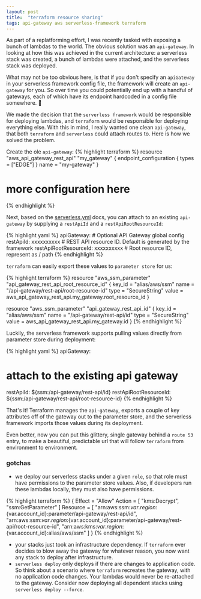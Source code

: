 ```yaml
---
layout: post
title:  "terraform resource sharing"
tags: api-gateway aws serverless-framework terraform
---
```

As part of a replatforming effort, I was recently tasked with exposing a bunch of lambdas to the world. The obvious solution was an `api-gateway`. In looking at how this was achieved in the current architecture: a serverless stack was created, a bunch of lambdas were attached, and the serverless stack was deployed.

What may not be too obvious here, is that if you don't specify an `apiGateway` in your serverless framework config file, the framework will create an `api-gateway` for you. So over time you could potentially end up with a handful of gateways, each of which have its endpoint hardcoded in a config file somewhere. 🤢

We made the decision that the `serverless framework` would be responsible for deploying lambdas, and `terraform` would be responsible for deploying everything else. With this in mind, I really wanted one clean `api-gateway`, that both `terraform` and `serverless` could attach routes to. Here is how we solved the problem.

Create the ole `api-gateway`:
{% highlight terraform %}
resource "aws_api_gateway_rest_api" "my_gateway" {
  endpoint_configuration {
    types = ["EDGE"]
  }
  name = "my-gateway"
}

# more configuration here
{% endhighlight %}

Next, based on the [serverless.yml](https://www.serverless.com/framework/docs/providers/aws/guide/serverless.yml#serverlessyml-reference) docs, you can attach to an existing `api-gateway` by supplying a `restApiId` and a `restApiRootResourceId`:

{% highlight yaml %}
apiGateway: # Optional API Gateway global config
  restApiId: xxxxxxxxxx # REST API resource ID. Default is generated by the framework
  restApiRootResourceId: xxxxxxxxxx # Root resource ID, represent as / path
{% endhighlight %}

`terraform` can easily export these values to `parameter store` for us:

{% highlight terraform %}
resource "aws_ssm_parameter" "api_gateway_rest_api_root_resource_id" {
  key_id = "alias/aws/ssm"
  name   = "/api-gateway/rest-api/root-resource-id"
  type   = "SecureString"
  value  = aws_api_gateway_rest_api.my_gateway.root_resource_id
}

resource "aws_ssm_parameter" "api_gateway_rest_api_id" {
  key_id = "alias/aws/ssm"
  name   = "/api-gateway/rest-api/id"
  type   = "SecureString"
  value  = aws_api_gateway_rest_api.my_gateway.id
}
{% endhighlight %}

Luckily, the serverless framework supports pulling values directly from parameter store during deployment:

{% highlight yaml %}
apiGateway:
  # attach to the existing api gateway
  restApiId: ${ssm:/api-gateway/rest-api/id}
  restApiRootResourceId: ${ssm:/api-gateway/rest-api/root-resource-id}
{% endhighlight %}

That's it! Terraform manages the `api-gateway`, exports a couple of key attributes off of the gateway out to the parameter store, and the serverless framework imports those values during its deployment.

Even better, now you can put this glittery, single gateway behind a `route 53` entry, to make a beautiful, predictable url that will follow `terraform` from environment to environment.

### gotchas
- we deploy our serverless stacks under a given `role`, so that role must have permissions to the parameter store values. Also, if developers run these lambdas locally, they must also have permissions.

{% highlight terraform %}
{
  Effect = "Allow"
  Action = [
    "kms:Decrypt",
    "ssm:GetParameter"
  ]
  Resource = [
    "arn:aws:ssm:${var.region}:${var.account_id}:parameter/api-gateway/rest-api/id",
    "arn:aws:ssm:${var.region}:${var.account_id}:parameter/api-gateway/rest-api/root-resource-id",
    "arn:aws:kms:${var.region}:${var.account_id}:alias/aws/ssm"
  ]
}
{% endhighlight %}

- your stacks just took an infrastructure dependency. If `terraform` ever decides to blow away the gateway for whatever reason, you now want any stack to deploy after infrastructure.
- `serverless deploy` only deploys if there are changes to application code. So think about a scenario where `terraform` recreates the gateway, with no application code changes. Your lambdas would never be re-attached to the gateway. Consider now deploying all dependent stacks using `serverless deploy --force`.
